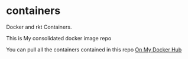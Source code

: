 # containers
Docker and rkt Containers.

This is My consolidated docker image repo

You can pull all the containers contained in this repo [On My Docker Hub][1]

  [1]: https://hub.docker.com/u/setkeh/
